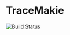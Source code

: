 # TraceMakie

[![Build Status](https://github.com/SimonDanisch/TraceMakie.jl/actions/workflows/CI.yml/badge.svg?branch=main)](https://github.com/SimonDanisch/TraceMakie.jl/actions/workflows/CI.yml?query=branch%3Amain)

